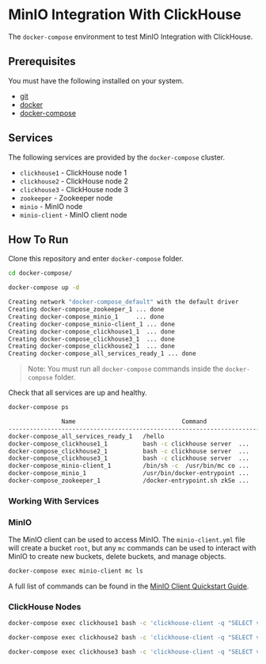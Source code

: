 # MinIO Integration With ClickHouse

The `docker-compose` environment to test MinIO Integration with ClickHouse.

## Prerequisites

You must have the following installed on your system.

* [git]
* [docker]
* [docker-compose]

## Services

The following services are provided by the `docker-compose` cluster.

* `clickhouse1` - ClickHouse node 1
* `clickhouse2` - ClickHouse node 2
* `clickhouse3` - ClickHouse node 3
* `zookeeper` - Zookeeper node
* `minio` - MinIO node
* `minio-client` - MinIO client node

## How To Run

Clone this repository and enter `docker-compose` folder.

```bash
cd docker-compose/
```

```bash
docker-compose up -d
```

```bash
Creating network "docker-compose_default" with the default driver
Creating docker-compose_zookeeper_1 ... done
Creating docker-compose_minio_1     ... done
Creating docker-compose_minio-client_1 ... done
Creating docker-compose_clickhouse1_1  ... done
Creating docker-compose_clickhouse3_1  ... done
Creating docker-compose_clickhouse2_1  ... done
Creating docker-compose_all_services_ready_1 ... done
```

> Note: You must run all `docker-compose` commands inside the `docker-compose` folder.

Check that all services are up and healthy.

 ```bash
docker-compose ps
```

```bash
               Name                              Command                  State                    Ports              
----------------------------------------------------------------------------------------------------------------------
docker-compose_all_services_ready_1   /hello                           Exit 0                                         
docker-compose_clickhouse1_1          bash -c clickhouse server  ...   Up (healthy)   8123/tcp, 9000/tcp, 9009/tcp    
docker-compose_clickhouse2_1          bash -c clickhouse server  ...   Up (healthy)   8123/tcp, 9000/tcp, 9009/tcp    
docker-compose_clickhouse3_1          bash -c clickhouse server  ...   Up (healthy)   8123/tcp, 9000/tcp, 9009/tcp    
docker-compose_minio-client_1         /bin/sh -c  /usr/bin/mc co ...   Exit 0                                         
docker-compose_minio_1                /usr/bin/docker-entrypoint ...   Up (healthy)   9000/tcp, 0.0.0.0:9001->9001/tcp
docker-compose_zookeeper_1            /docker-entrypoint.sh zkSe ...   Up (healthy)   2181/tcp, 2888/tcp, 3888/tcp    
```

### Working With Services

### MinIO

The MinIO client can be used to access MinIO. The `minio-client.yml` file will
create a bucket `root`, but any `mc` commands can be used to interact with MinIO
to create new buckets, delete buckets, and manage objects.

```bash
docker-compose exec minio-client mc ls
```

A full list of commands can be found in the [MinIO Client Quickstart Guide].

### ClickHouse Nodes

```bash
docker-compose exec clickhouse1 bash -c 'clickhouse-client -q "SELECT version()"'
```

```bash
docker-compose exec clickhouse2 bash -c 'clickhouse-client -q "SELECT version()"'
```

```bash
docker-compose exec clickhouse3 bash -c 'clickhouse-client -q "SELECT version()"'
```

[git]: https://git-scm.com/
[docker]: https://www.docker.com/
[docker-compose]: https://docs.docker.com/compose/
[MinIO Client Quickstart Guide]: https://docs.min.io/docs/minio-client-quickstart-guide.html
